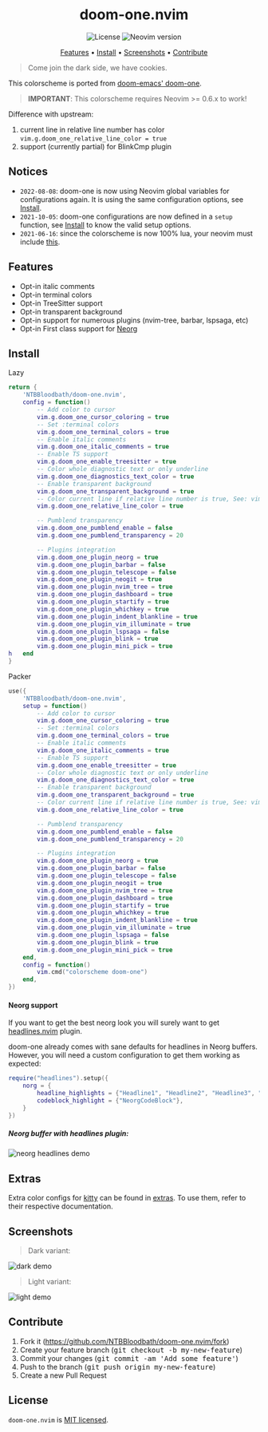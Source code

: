 <div align="center">

# doom-one.nvim

![License](https://img.shields.io/github/license/NTBBloodbath/doom-one.nvim?style=flat-square)
![Neovim version](https://img.shields.io/badge/Neovim-0.5-57A143?style=flat-square&logo=neovim)

[Features](#features) • [Install](#install) • [Screenshots](#screenshots) • [Contribute](#contribute)

</div>

> Come join the dark side, we have cookies.

This colorscheme is ported from [doom-emacs' doom-one].

> **IMPORTANT**: This colorscheme requires Neovim >= 0.6.x to work!

Difference with upstream:
1. current line in relative line number has color `vim.g.doom_one_relative_line_color = true`
2. support (currently partial) for BlinkCmp plugin


## Notices
- `2022-08-08`: doom-one is now using Neovim global variables for configurations again.
  It is using the same configuration options, see [Install](#install).
- `2021-10-05`: doom-one configurations are now defined in a `setup` function,
  see [Install](#install) to know the valid setup options.
- `2021-06-16`: since the colorscheme is now 100% lua, your neovim must include
  [this](https://github.com/neovim/neovim/pull/14686).

## Features

- Opt-in italic comments
- Opt-in terminal colors
- Opt-in TreeSitter support
- Opt-in transparent background
- Opt-in support for numerous plugins (nvim-tree, barbar, lspsaga, etc)
- Opt-in First class support for [Neorg](https://github.com/nvim-neorg/neorg)

## Install

Lazy
```lua
return {
    'NTBBloodbath/doom-one.nvim',
    config = function()
        -- Add color to cursor
		vim.g.doom_one_cursor_coloring = true
		-- Set :terminal colors
		vim.g.doom_one_terminal_colors = true
		-- Enable italic comments
		vim.g.doom_one_italic_comments = true
		-- Enable TS support
		vim.g.doom_one_enable_treesitter = true
		-- Color whole diagnostic text or only underline
        vim.g.doom_one_diagnostics_text_color = true
		-- Enable transparent background
		vim.g.doom_one_transparent_background = true
        -- Color current line if relative line number is true, See: vim.opt.relativenumber
        vim.g.doom_one_relative_line_color = true

        -- Pumblend transparency
		vim.g.doom_one_pumblend_enable = false
		vim.g.doom_one_pumblend_transparency = 20

        -- Plugins integration
		vim.g.doom_one_plugin_neorg = true
		vim.g.doom_one_plugin_barbar = false
		vim.g.doom_one_plugin_telescope = false
		vim.g.doom_one_plugin_neogit = true
		vim.g.doom_one_plugin_nvim_tree = true
		vim.g.doom_one_plugin_dashboard = true
		vim.g.doom_one_plugin_startify = true
		vim.g.doom_one_plugin_whichkey = true
		vim.g.doom_one_plugin_indent_blankline = true
		vim.g.doom_one_plugin_vim_illuminate = true
		vim.g.doom_one_plugin_lspsaga = false
		vim.g.doom_one_plugin_blink = true
		vim.g.doom_one_plugin_mini_pick = true
h   end
}
```

Packer
```lua
use({
    'NTBBloodbath/doom-one.nvim',
    setup = function()
        -- Add color to cursor
		vim.g.doom_one_cursor_coloring = true
		-- Set :terminal colors
		vim.g.doom_one_terminal_colors = true
		-- Enable italic comments
		vim.g.doom_one_italic_comments = true
		-- Enable TS support
		vim.g.doom_one_enable_treesitter = true
		-- Color whole diagnostic text or only underline
        vim.g.doom_one_diagnostics_text_color = true
		-- Enable transparent background
		vim.g.doom_one_transparent_background = true
        -- Color current line if relative line number is true, See: vim.opt.relativenumber
        vim.g.doom_one_relative_line_color = true

        -- Pumblend transparency
		vim.g.doom_one_pumblend_enable = false
		vim.g.doom_one_pumblend_transparency = 20

        -- Plugins integration
		vim.g.doom_one_plugin_neorg = true
		vim.g.doom_one_plugin_barbar = false
		vim.g.doom_one_plugin_telescope = false
		vim.g.doom_one_plugin_neogit = true
		vim.g.doom_one_plugin_nvim_tree = true
		vim.g.doom_one_plugin_dashboard = true
		vim.g.doom_one_plugin_startify = true
		vim.g.doom_one_plugin_whichkey = true
		vim.g.doom_one_plugin_indent_blankline = true
		vim.g.doom_one_plugin_vim_illuminate = true
		vim.g.doom_one_plugin_lspsaga = false
		vim.g.doom_one_plugin_blink = true
		vim.g.doom_one_plugin_mini_pick = true
	end,
	config = function()
        vim.cmd("colorscheme doom-one")
    end,
})
```

#### Neorg support

If you want to get the best neorg look you will surely want to get [headlines.nvim](https://github.com/lukas-reineke/headlines.nvim) plugin.

doom-one already comes with sane defaults for headlines in Neorg buffers. However, you will need a custom configuration to get them working as expected:
```lua
require("headlines").setup({
    norg = {
        headline_highlights = {"Headline1", "Headline2", "Headline3", "Headline4", "Headline5", "Headline6"},
        codeblock_highlight = {"NeorgCodeBlock"},
    }
})
```

##### Neorg buffer with headlines plugin:

![neorg headlines demo](https://user-images.githubusercontent.com/36456999/186283184-c75b3193-9fdc-4e76-9df0-7b2ea2d0059d.png)

## Extras

Extra color configs for [kitty] can be found in [extras](extras/). To use them,
refer to their respective documentation.

## Screenshots

> Dark variant:

![dark demo](https://user-images.githubusercontent.com/36456999/186283993-14157f3c-c3b1-4f08-85e8-304018511a3b.png)

> Light variant:

![light demo](https://user-images.githubusercontent.com/36456999/186283894-3caa6dd9-d964-4623-8c7d-0328f0e026ea.png)

## Contribute

1. Fork it (https://github.com/NTBBloodbath/doom-one.nvim/fork)
2. Create your feature branch (<kbd>git checkout -b my-new-feature</kbd>)
3. Commit your changes (<kbd>git commit -am 'Add some feature'</kbd>)
4. Push to the branch (<kbd>git push origin my-new-feature</kbd>)
5. Create a new Pull Request

## License

`doom-one.nvim` is [MIT licensed](./LICENSE).

[doom-emacs' doom-one]: https://github.com/hlissner/emacs-doom-themes/blob/master/themes/doom-one-theme.el
[kitty]: https://github.com/kovidgoyal/kitty
